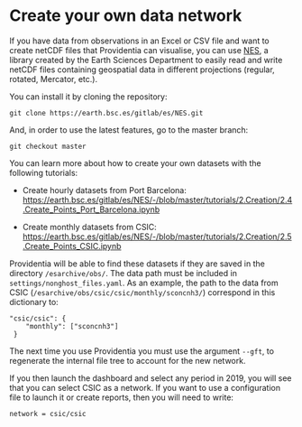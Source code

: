 # Create your own data network

If you have data from observations in an Excel or CSV file and want to create netCDF files that Providentia can visualise, you can use [NES](https://earth.bsc.es/gitlab/es/NES/-/wikis/home), a library created by the Earth Sciences Department to easily read and write netCDF files containing geospatial data in different projections (regular, rotated, Mercator, etc.).

You can install it by cloning the repository:

```
git clone https://earth.bsc.es/gitlab/es/NES.git
```

And, in order to use the latest features, go to the master branch:

```
git checkout master
```

You can learn more about how to create your own datasets with the following tutorials:

- Create hourly datasets from Port Barcelona: https://earth.bsc.es/gitlab/es/NES/-/blob/master/tutorials/2.Creation/2.4.Create_Points_Port_Barcelona.ipynb

- Create monthly datasets from CSIC:
https://earth.bsc.es/gitlab/es/NES/-/blob/master/tutorials/2.Creation/2.5.Create_Points_CSIC.ipynb

Providentia will be able to find these datasets if they are saved in the directory `/esarchive/obs/`. The data path must be included in `settings/nonghost_files.yaml`. As an example, the path to the data from CSIC (`/esarchive/obs/csic/csic/monthly/sconcnh3/`) correspond in this dictionary to:

```
"csic/csic": {
    "monthly": ["sconcnh3"]
 }
```

The next time you use Providentia you must use the argument `--gft`, to regenerate the internal file tree to account for the new network.

If you then launch the dashboard and select any period in 2019, you will see that you can select CSIC as a network. If you want to use a configuration file to launch it or create reports, then you will need to write:

```
network = csic/csic

```